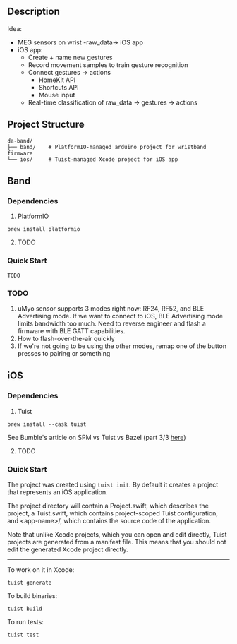 ## Description

Idea:
- MEG sensors on wrist -raw_data-> iOS app
- iOS app: 
    - Create + name new gestures
    - Record movement samples to train gesture recognition
    - Connect gestures -> actions
        - HomeKit API
        - Shortcuts API
        - Mouse input 
    - Real-time classification of raw_data -> gestures -> actions

## Project Structure

```
da-band/
├── band/    # PlatformIO-managed arduino project for wristband firmware
└── ios/     # Tuist-managed Xcode project for iOS app
```

## Band

### Dependencies

1. PlatformIO

```
brew install platformio
```

2. TODO 

### Quick Start 

```
TODO
```

### TODO

1. uMyo sensor supports 3 modes right now: RF24, RF52, and BLE Advertising mode. If we want to connect to iOS, BLE Advertising mode limits bandwidth too much. Need to reverse engineer and flash a firmware with BLE GATT capabilities.
2. How to flash-over-the-air quickly
3. If we're not going to be using the other modes, remap one of the button presses to pairing or something

## iOS

### Dependencies

1. Tuist

``` 
brew install --cask tuist
```

See Bumble's article on SPM vs Tuist vs Bazel (part 3/3 [here](https://medium.com/bumble-tech/scaling-ios-at-bumble-6f0602682903))

2. TODO

### Quick Start

The project was created using `tuist init`. By default it creates a project that represents an iOS application. 

The project directory will contain a Project.swift, which describes the project, a Tuist.swift, which contains project-scoped Tuist configuration, and \<app-name\>/, which contains the source code of the application. 

Note that unlike Xcode projects, which you can open and edit directly, Tuist projects are generated from a manifest file. This means that you should not edit the generated Xcode project directly.

---

To work on it in Xcode:
```
tuist generate
```

To build binaries:
```
tuist build
```

To run tests:
```
tuist test
```
